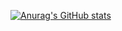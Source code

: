 [![Anurag's GitHub stats](https://github-readme-stats.vercel.app/api?username=hckmtrx&count_private=true&show_icons=true&theme=transparent&hide_border=true&title_color=c2c2c2)](https://github.com/anuraghazra/github-readme-stats)
